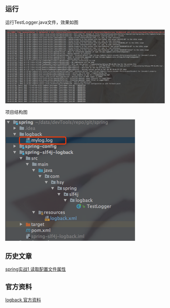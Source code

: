 ## 运行

运行TestLogger.java文件，效果如图

![image](./image/logger1.png)

项目结构图

![image](./image/logger2.png)

## 历史文章

[spring实战1 读取配置文件属性](http://blog.csdn.net/u012806787/article/details/78611037)

## 官方资料

[logback 官方资料](https://logback.qos.ch/manual/configuration.html)